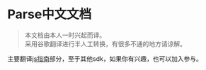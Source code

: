 # Parse中文文档
> 本文档由本人一时兴起而译。    
> 采用谷歌翻译进行半人工转换，有很多不通的地方请谅解。

主要翻译[js指南](https://myark.github.io/parse-doc-zh/js/guide/)部分，至于其他sdk，如果你有兴趣，也可以加入参与。
